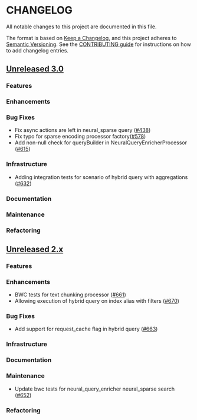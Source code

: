 # CHANGELOG
All notable changes to this project are documented in this file.

The format is based on [Keep a Changelog](https://keepachangelog.com/en/1.0.0/), and this project adheres to [Semantic Versioning](https://semver.org/spec/v2.0.0.html). See the [CONTRIBUTING guide](./CONTRIBUTING.md#Changelog) for instructions on how to add changelog entries.

## [Unreleased 3.0](https://github.com/opensearch-project/neural-search/compare/2.x...HEAD)
### Features
### Enhancements
### Bug Fixes
- Fix async actions are left in neural_sparse query ([#438](https://github.com/opensearch-project/neural-search/pull/438))
- Fix typo for sparse encoding processor factory([#578](https://github.com/opensearch-project/neural-search/pull/578))
- Add non-null check for queryBuilder in NeuralQueryEnricherProcessor ([#615](https://github.com/opensearch-project/neural-search/pull/615))
### Infrastructure
- Adding integration tests for scenario of hybrid query with aggregations ([#632](https://github.com/opensearch-project/neural-search/pull/632))
### Documentation
### Maintenance
### Refactoring

## [Unreleased 2.x](https://github.com/opensearch-project/neural-search/compare/2.13...2.x)
### Features
### Enhancements
- BWC tests for text chunking processor ([#661](https://github.com/opensearch-project/neural-search/pull/661))
- Allowing execution of hybrid query on index alias with filters ([#670](https://github.com/opensearch-project/neural-search/pull/670))
### Bug Fixes
- Add support for request_cache flag in hybrid query ([#663](https://github.com/opensearch-project/neural-search/pull/663))
### Infrastructure
### Documentation
### Maintenance
- Update bwc tests for neural_query_enricher neural_sparse search ([#652](https://github.com/opensearch-project/neural-search/pull/652))
### Refactoring
